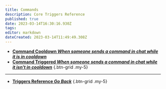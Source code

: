 ```yaml
---
title: Commands
description: Core Triggers Reference
published: true
date: 2023-03-14T16:30:16.930Z
tags: 
editor: markdown
dateCreated: 2023-03-14T11:49:49.308Z
---
```


- [<i class="mdi mdi-clock-alert primary--text"></i> **Command Cooldown *When someone sends a command in chat while it is in cooldown***](/Triggers/Core/Commands/Command-Cooldown)
- [<i class="mdi mdi-comment-alert primary--text"></i> **Command Triggered *When someone sends a command in chat while it isn't in cooldown***](/Triggers/Core/Commands/Command-Triggered)
{.btn-grid .my-5}

---

- [<i class="mdi mdi-chevron-left"></i>**Triggers Reference *Go Back***](/Triggers)
{.btn-grid .my-5}